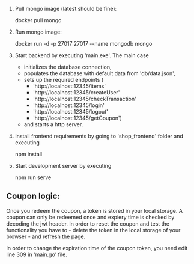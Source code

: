 1) Pull mongo image (latest should be fine):

    docker pull mongo

2) Run mongo image:

    docker run -d -p 27017:27017 --name mongodb mongo

3) Start backend by executing 'main.exe'. The main case
    - initializes the database connection,
    - populates the database with default data from 'db/data.json',
    - sets up the required endpoints (
        - 'http://localhost:12345/items'
        - 'http://localhost:12345/createUser'
	    - 'http://localhost:12345/checkTransaction'
	    - 'http://localhost:12345/login'
	    - 'http://localhost:12345/logout'
	    - 'http://localhost:12345/getCoupon')
    - and starts a http server.

4) Install frontend requirements by going to 'shop_frontend' folder and executing

    npm install

5) Start development server by executing

    npm run serve

Coupon logic:
-------------
Once you redeem the coupon, a token is stored in your local storage. A coupon
can only be redeemed once and expiery time is checked by decoding the jwt
header. In order to reset the coupon and test the functionality you have
to
    - delete the token in the local storage of your browser
    - and refresh the page.

In order to change the expiration time of the coupon token, you need edit
line 309 in 'main.go' file.
